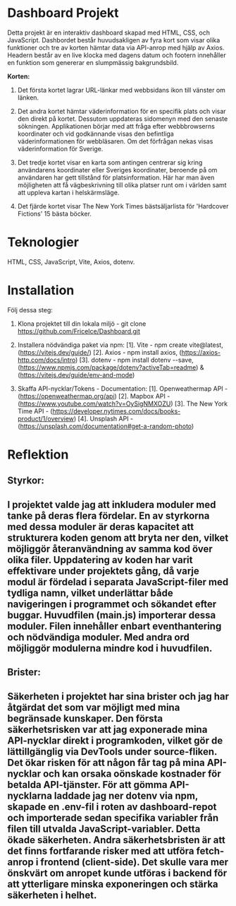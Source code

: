 # Dashboard Projekt

Detta projekt är en interaktiv dashboard skapad med HTML, CSS, och JavaScript. Dashbordet består huvudsakligen av fyra kort som visar olika funktioner och tre av korten hämtar data via API-anrop med hjälp av Axios. Headern består av en live klocka med dagens datum och footern innehåller en funktion som genererar en slumpmässig bakgrundsbild. 

<b>Korten:</b>

  1. Det första kortet lagrar URL-länkar med webbsidans ikon till vänster om länken.

  2. Det andra kortet hämtar väderinformation för en specifik plats och visar den direkt på kortet. Dessutom uppdateras sidomenyn med den senaste sökningen. Applikationen börjar med att fråga efter webbbrowserns koordinater och vid godkännande visas den befintliga väderinformationen för webbläsaren. Om det förfrågan nekas visas väderinformation för Sverige.

  3. Det tredje kortet visar en karta som antingen centrerar sig kring användarens koordinater eller Sveriges koordinater, beroende på om användaren har gett tillstånd för platsinformation. Här har man även möjligheten att få vägbeskrivning till olika platser runt om i världen samt att uppleva kartan i helskärmsläge.

  4. Det fjärde kortet visar The New York Times bästsäljarlista för 'Hardcover Fictions' 15 bästa böcker.

# Teknologier
HTML, CSS, JavaScript, Vite, Axios, dotenv.

# Installation
Följ dessa steg: 
 1. Klona projektet till din lokala miljö - git clone https://github.com/FriceIce/Dashboard.git

 2. Installera nödvändiga paket via npm: 
  [1]. Vite - npm create vite@latest, (https://vitejs.dev/guide/)
  [2]. Axios - npm install axios, (https://axios-http.com/docs/intro)
  [3]. dotenv - npm install dotenv --save, (https://www.npmjs.com/package/dotenv?activeTab=readme) & (https://vitejs.dev/guide/env-and-mode)

3. Skaffa API-nycklar/Tokens - Documentation: 
  [1]. Openweathermap API - (https://openweathermap.org/api)
  [2]. Mapbox API - (https://www.youtube.com/watch?v=OySigNMXOZU)
  [3]. The New York Time API - (https://developer.nytimes.com/docs/books-product/1/overview)
  [4]. Unsplash API - (https://unsplash.com/documentation#get-a-random-photo)

# Reflektion
<h2>Styrkor:<h2> 
I projektet valde jag att inkludera moduler med tanke på deras flera fördelar. En av styrkorna med dessa moduler är deras kapacitet att strukturera koden genom att bryta ner den, vilket möjliggör återanvändning av samma kod över olika filer. Uppdatering av koden har varit effektivare under projektets gång, då varje modul är fördelad i separata JavaScript-filer med tydliga namn, vilket underlättar både navigeringen i programmet och sökandet efter buggar.
Huvudfilen (main.js) importerar dessa moduler. Filen innehåller enbart eventhantering och nödvändiga moduler. Med andra ord möjliggör modulerna mindre kod i huvudfilen.

<h2>Brister:<h2>  
Säkerheten i projektet har sina brister och jag har åtgärdat det som var möjligt med mina begränsade kunskaper. Den första säkerhetsrisken var att jag exponerade mina API-nycklar direkt i programkoden, vilket gör de lättillgänglig via DevTools under source-fliken. Det ökar risken för att någon får tag på mina API-nycklar och kan orsaka oönskade kostnader för betalda API-tjänster. För att gömma API-nycklarna laddade jag ner dotenv via npm, skapade en .env-fil i roten av dashboard-repot och importerade sedan specifika variabler från filen till utvalda JavaScript-variabler. Detta ökade säkerheten. 
Andra säkerhetsbristen är att det finns fortfarande risker med att utföra fetch-anrop i frontend (client-side). Det skulle vara mer önskvärt om anropet kunde utföras i backend för att ytterligare minska exponeringen och stärka säkerheten i helhet.